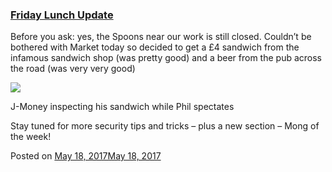 
### [Friday Lunch Update](https://fazthebro.com/2017/05/19/friday-lunch-update/)

Before you ask: yes, the Spoons near our work is still closed. Couldn’t be bothered with Market today so decided to get a £4 sandwich from the infamous sandwich shop (was pretty good) and a beer from the pub across the road (was very very good)

![](https://fazthebro.com/wp-content/uploads/2017/05/20170519_123056.jpg)

J-Money inspecting his sandwich while Phil spectates

Stay tuned for more security tips and tricks – plus a new section – Mong of the week!

Posted on [May 18, 2017May 18, 2017](https://fazthebro.com/2017/05/18/update-on-all-salads-yes/)
